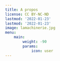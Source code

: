 ```yaml
---
title: A propos
license: CC BY-NC-ND
lastmod: '2022-01-23'
lastmod: '2022-01-23'
image: lamachinerie.jpg
menu:
    main: 
        weight: -90
        params:
            icon: user
---
```


